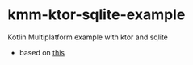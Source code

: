 # kmm-ktor-sqlite-example
Kotlin Multiplatform example with ktor and sqlite


- based on [this](https://kotlinlang.org/docs/multiplatform-mobile-ktor-sqldelight.html#create-a-multiplatform-project)
